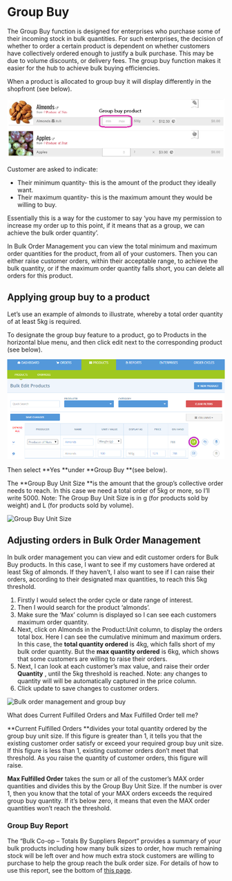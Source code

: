 # Group Buy

The Group Buy function is designed for enterprises who purchase some of their incoming stock in bulk quantities. For such enterprises, the decision of whether to order a certain product is dependent on whether customers have collectively ordered enough to justify a bulk purchase. This may be due to volume discounts, or delivery fees. The group buy function makes it easier for the hub to achieve bulk buying efficiencies.

When a product is allocated to group buy it will display differently in the shopfront \(see below\).

![](/assets/36-GroupBuy-1-Group-Buy_old.png)

Customer are asked to indicate:

* Their minimum quantity- this is the amount of the product they ideally want.
* Their maximum quantity- this is the maximum amount they would be willing to buy.

Essentially this is a way for the customer to say ‘you have my permission to increase my order up to this point, if it means that as a group, we can achieve the bulk order quantity’.

In Bulk Order Management you can view the total minimum and maximum order quantities for the product, from all of your customers. Then you can either raise customer orders, within their acceptable range, to achieve the bulk quantity, or if the maximum order quantity falls short, you can delete all orders for this product.

## Applying group buy to a product

Let’s use an example of almonds to illustrate, whereby a total order quantity of at least 5kg is required.

To designate the group buy feature to a product, go to Products in the horizontal blue menu, and then click edit next to the corresponding product \(see below\).

![](/assets/36-GroupBuy-2-Edit-almonds_old.png)

Then select **Yes **under **Group Buy **\(see below\).

The **Group Buy Unit Size **is the amount that the group’s collective order needs to reach. In this case we need a total order of 5kg or more, so I’ll write 5000. Note: The Group Buy Unit Size is in g \(for products sold by weight\) and L \(for products sold by volume\).

![](https://openfoodnetwork.org/wp-content/uploads/2015/06/Group-Buy-Unit-Size.png "Group Buy Unit Size")

## Adjusting orders in Bulk Order Management

In bulk order management you can view and edit customer orders for Bulk Buy products. In this case, I want to see if my customers have ordered at least 5kg of almonds. If they haven’t, I also want to see if I can raise their orders, according to their designated max quantities, to reach this 5kg threshold.

1. Firstly I would select the order cycle or date range of interest.
2. Then I would search for the product ‘almonds’.
3. Make sure the ‘Max’ column is displayed so I can see each customers maximum order quantity.
4. Next, click on Almonds in the Product:Unit column, to display the orders total box. Here I can see the cumulative minimum and maximum orders. In this case, the
   **total quantity ordered**
   is 4kg, which falls short of my bulk order quantity. But the
   **max quantity ordered**
   is 6kg, which shows that some customers are willing to raise their orders.
5. Next, I can look at each customer’s max value, and raise their order
   **Quantity**
   , until the 5kg threshold is reached. Note: any changes to quantity will will be automatically captured in the price column.
6. Click update to save changes to customer orders.

![](https://openfoodnetwork.org/wp-content/uploads/2015/06/BOM-almonds.png "Bulk order management and group buy")

What does Current Fulfilled Orders and Max Fulfilled Order tell me?

**Current Fulfilled Orders **divides your total quantity ordered by the group buy unit size. If this figure is greater than 1, it tells you that the existing customer order satisfy or exceed your required group buy unit size. If this figure is less than 1, existing customer orders don’t meet that threshold. As you raise the quantity of customer orders, this figure will raise.

**Max Fulfilled Order** takes the sum or all of the customer’s MAX order quantities and divides this by the Group Buy Unit Size. If the number is over 1, then you know that the total of your MAX orders exceeds the required group buy quantity. If it’s below zero, it means that even the MAX order quantities won’t reach the threshold.

### Group Buy Report

The “Bulk Co-op  – Totals By Suppliers Report” provides a summary of your bulk products including how many bulk sizes to order, how much remaining stock will be left over and how much extra stock customers are willing to purchase to help the group reach the bulk order size. For details of how to use this report, see the bottom of [this page](/reports.md).

